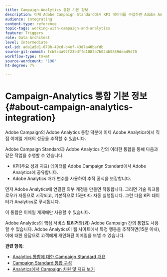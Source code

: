 ```yaml
---
title: Campaign-Analytics 통합 기본 정보
description: 이제 Adobe Campaign Standard에서 KPI 데이터를 수집하면 Adobe Analytics과 캠페인 데이터를 공유하여 Adobe Campaign의 이메일 마케팅 지표를 측정할 수 있습니다.
audience: integrating
content-type: reference
topic-tags: working-with-campaign-and-analytics
feature: Triggers
role: Data Architect
level: Intermediate
exl-id: ada1a5d1-879b-49cd-b4ef-43d7a40bafdb
source-git-commit: fcb5c4a92f23bdffd1082b7b044b5859dead9d70
workflow-type: tm+mt
source-wordcount: '196'
ht-degree: 7%

---
```


# Campaign-Analytics 통합 기본 정보{#about-campaign-analytics-integration}

Adobe Campaign의 Adobe Analytics 통합 덕분에 이제 Adobe Analytics에서 직접 이메일 게재의 성공을 추적할 수 있습니다.

Adobe Campaign Standard과 Adobe Analytics 간의 이러한 통합을 통해 다음과 같은 작업을 수행할 수 있습니다.

* KPI(주요 성과 지표) 데이터를 Adobe Campaign Standard에서 Adobe Analytics에 공유합니다.
* Adobe Analytics 매개 변수를 사용하여 추적 공식을 보강합니다.

먼저 Adobe Analytics에 연결된 외부 계정을 만들면 작동합니다. 그러면 기술 워크플로우가 자동으로 시작되고, 기본적으로 15분마다 자동 실행됩니다. 그런 다음 KPI 데이터가 Analytics로 푸시됩니다.

이 통합은 이메일 게재에만 사용할 수 있습니다.

Adobe Analytics의 핵심 서비스 **트리거**&#x200B;와(과) Adobe Campaign 간의 통합도 사용할 수 있습니다. Adobe Analytics이 웹 사이트에서 특정 행동을 추적하면(15분 이내), 이에 대한 응답으로 고객에게 개인화된 이메일을 보낼 수 있습니다.

**관련 항목:**

* [Analytics 통합에 대한 Campaign Standard 개요](https://experienceleague.adobe.com/docs/analytics/integration/adobe-campaign.html?lang=ko)
* [Campaign Standard 통합 구성](https://experienceleague.adobe.com/docs/campaign-standard/using/integrating-with-adobe-cloud/working-with-campaign-and-analytics/configure-campaign-analytics-integration.html?lang=ko)
* [Analytics에서 Campaign 차원 및 지표 보기](../../integrating/using/campaign-dimensions-and-metrics-in-analytics.md)
